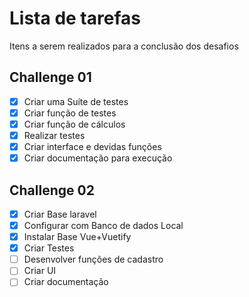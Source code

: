 # Lista de tarefas

Itens a serem realizados para a conclusão dos desafios

## Challenge 01

- [x] Criar uma Suíte de testes
- [x] Criar função de testes
- [x] Criar função de cálculos
- [x] Realizar testes
- [x] Criar interface e devidas funções
- [x] Criar documentação para execução

## Challenge 02

- [x] Criar Base laravel
- [x] Configurar com Banco de dados Local
- [x] Instalar Base Vue+Vuetify
- [x] Criar Testes
- [ ] Desenvolver funções de cadastro
- [ ] Criar UI
- [ ] Criar documentação
